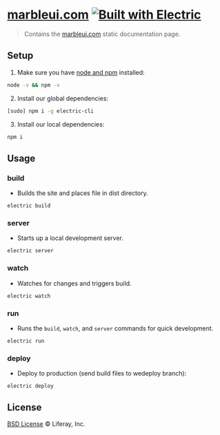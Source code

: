 # [marbleui.com](http://marbleui.com) [![Built with Electric](https://img.shields.io/badge/built%20with-electric-f3c302.svg?style=flat)](http://electricjs.com)

> Contains the [marbleui.com](http://marbleui.com) static documentation page.

## Setup

1. Make sure you have [node and npm](https://nodejs.org/en/download/) installed:

```sh
node -v && npm -v
```

2. Install our global dependencies:

```sh
[sudo] npm i -g electric-cli
```

3. Install our local dependencies:

```sh
npm i
```

## Usage

### build

* Builds the site and places file in dist directory.

```
electric build
```

### server

* Starts up a local development server.

```
electric server
```

### watch

* Watches for changes and triggers build.

```
electric watch
```

### run

* Runs the `build`, `watch`, and `server` commands for quick development.

```
electric run
```

### deploy

* Deploy to production (send build files to wedeploy branch):

```
electric deploy
```

## License

[BSD License](https://github.com/wedeploy/wedeploy.com/blob/master/LICENSE.md) © Liferay, Inc.
